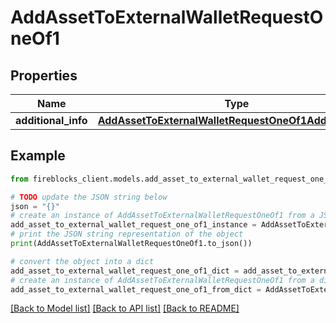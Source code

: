 # AddAssetToExternalWalletRequestOneOf1


## Properties

Name | Type | Description | Notes
------------ | ------------- | ------------- | -------------
**additional_info** | [**AddAssetToExternalWalletRequestOneOf1AdditionalInfo**](AddAssetToExternalWalletRequestOneOf1AdditionalInfo.md) |  | 

## Example

```python
from fireblocks_client.models.add_asset_to_external_wallet_request_one_of1 import AddAssetToExternalWalletRequestOneOf1

# TODO update the JSON string below
json = "{}"
# create an instance of AddAssetToExternalWalletRequestOneOf1 from a JSON string
add_asset_to_external_wallet_request_one_of1_instance = AddAssetToExternalWalletRequestOneOf1.from_json(json)
# print the JSON string representation of the object
print(AddAssetToExternalWalletRequestOneOf1.to_json())

# convert the object into a dict
add_asset_to_external_wallet_request_one_of1_dict = add_asset_to_external_wallet_request_one_of1_instance.to_dict()
# create an instance of AddAssetToExternalWalletRequestOneOf1 from a dict
add_asset_to_external_wallet_request_one_of1_from_dict = AddAssetToExternalWalletRequestOneOf1.from_dict(add_asset_to_external_wallet_request_one_of1_dict)
```
[[Back to Model list]](../README.md#documentation-for-models) [[Back to API list]](../README.md#documentation-for-api-endpoints) [[Back to README]](../README.md)


